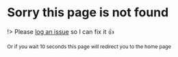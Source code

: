 # Sorry this page is not found

!> Please [log an issue](https://github.com/markbattistella/motherfudgingproxies.com/issues/new?labels=bug,documentation&title=404+error+page) so I can fix it :thumbsup:

<small>Or if you wait 10 seconds this page will redirect you to the home page</small>

<meta http-equiv="refresh" content="10; URL=/">
